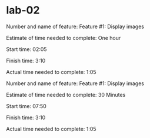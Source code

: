 # lab-02

Number and name of feature: Feature #1: Display images

Estimate of time needed to complete: One hour

Start time: 02:05

Finish time: 3:10

Actual time needed to complete: 1:05



Number and name of feature: Feature #1: Display images

Estimate of time needed to complete: 30 Minutes

Start time: 07:50

Finish time: 3:10

Actual time needed to complete: 1:05